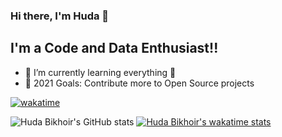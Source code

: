 ### Hi there, I'm Huda 👋

## I'm a Code and Data Enthusiast!!

- 🌱 I’m currently learning everything 🤣
- 🥅 2021 Goals: Contribute more to Open Source projects

[![wakatime](https://wakatime.com/badge/user/ce5af6d7-dc15-48fe-9b86-ef411fd60482.svg)](https://wakatime.com/@ce5af6d7-dc15-48fe-9b86-ef411fd60482)

![Huda Bikhoir's GitHub stats](https://github-readme-stats.vercel.app/api?username=hudabikhoir&hide=contribs,prs) [![Huda Bikhoir's wakatime stats](https://github-readme-stats.vercel.app/api/wakatime?username=hudabikhoir)](https://github.com/anuraghazra/github-readme-stats)
